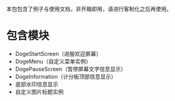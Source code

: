 本包包含了例子与使用文档，非开箱即用，请进行客制化之后再使用。
# 包含模块
- DogeStartScreen（进服欢迎屏幕）
- DogeMenu（自定义菜单实例）
- DogePauseScreen（暂停屏幕文字信息显示）
- DogeInformation（计分板顶部信息显示）
- 底部水印信息显示
- 自定义图片标题实例